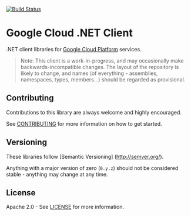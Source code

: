 [![Build Status](https://travis-ci.org/GoogleCloudPlatform/gcloud-dotnet.svg?branch=master)](https://travis-ci.org/GoogleCloudPlatform/gcloud-dotnet)

Google Cloud .NET Client
========================

.NET client libraries for [Google Cloud Platform][cloud-platform] services.

> Note: This client is a work-in-progress, and may occasionally
> make backwards-incompatible changes. The layout of the repository
> is likely to change, and names (of everything - assemblies,
> namespaces, types, members...) should be regarded as provisional.

Contributing
------------

Contributions to this library are always welcome and highly encouraged.

See [CONTRIBUTING] for more information on how to get started.

Versioning
----------

These libraries follow [Semantic Versioning] (http://semver.org/).

Anything with a major version of zero (``0.y.z``) should not be
considered stable - anything may change at any time.

License
-------

Apache 2.0 - See [LICENSE] for more information.


[CONTRIBUTING]:https://github.com/GoogleCloudPlatform/gcloud-dotnet/blob/master/CONTRIBUTING.md
[LICENSE]: https://github.com/GoogleCloudPlatform/gcloud-dotnet/blob/master/LICENSE
[cloud-platform]: https://cloud.google.com/
